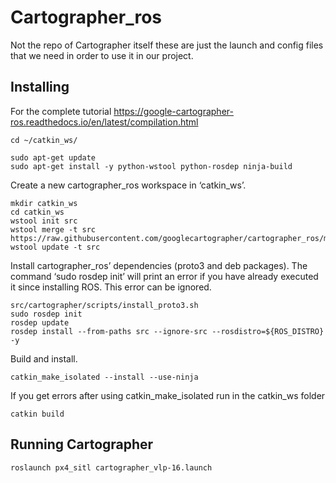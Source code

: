 # Cartographer_ros

Not the repo of Cartographer itself these are just the launch and config files that we need in order to use it in our project.

## Installing
For the complete tutorial https://google-cartographer-ros.readthedocs.io/en/latest/compilation.html

```
cd ~/catkin_ws/

sudo apt-get update
sudo apt-get install -y python-wstool python-rosdep ninja-build
```
Create a new cartographer_ros workspace in ‘catkin_ws’.
```
mkdir catkin_ws
cd catkin_ws
wstool init src
wstool merge -t src https://raw.githubusercontent.com/googlecartographer/cartographer_ros/master/cartographer_ros.rosinstall
wstool update -t src
```
Install cartographer_ros’ dependencies (proto3 and deb packages). The command ‘sudo rosdep init’ will print an error if you have already executed it since installing ROS. This error can be ignored.
```
src/cartographer/scripts/install_proto3.sh
sudo rosdep init
rosdep update
rosdep install --from-paths src --ignore-src --rosdistro=${ROS_DISTRO} -y
```
Build and install.
```
catkin_make_isolated --install --use-ninja
```

If you get errors after using catkin_make_isolated run in the catkin_ws folder
```
catkin build
```

## Running Cartographer

```
roslaunch px4_sitl cartographer_vlp-16.launch
```

